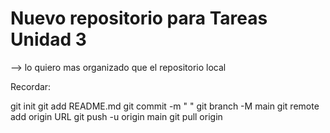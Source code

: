 # Nuevo repositorio para Tareas Unidad 3
--> lo quiero mas organizado que el repositorio local





Recordar: 

git init
git add README.md
git commit -m " "
git branch -M main
git remote add origin URL
git push -u origin main
git pull origin 
